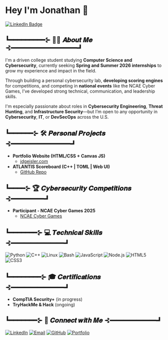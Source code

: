 <h1>Hey I'm Jonathan 👋</h1>

<a href="https://www.linkedin.com/in/jdgeisler/" target="_blank">
  <img src="https://img.shields.io/badge/Connect%20on-LinkedIn-blue?logo=linkedin&logoColor=white&style=for-the-badge" alt="LinkedIn Badge" />
</a>

<h2>┗━━━━━━━━━⊱ 👨‍💻 𝑨𝒃𝒐𝒖𝒕 𝑴𝒆 ⊰━━━━━━━━━━┛</h2>

<p>
  I'm a driven college student studying <strong>Computer Science and Cybersecurity</strong>, currently seeking <strong>Spring and Summer 2026 internships</strong> to grow my experience and impact in the field.
</p>

<p>
  Through building a personal cybersecurity lab, <strong>developing scoring engines</strong> for competitions, and competing in <strong>national events</strong> like the NCAE Cyber Games, I’ve developed strong technical, communication, and leadership skills.
</p>

<p>
  I'm especially passionate about roles in <strong>Cybersecurity Engineering</strong>, <strong>Threat Hunting</strong>, and <strong>Infrastructure Security</strong>—but I’m open to any opportunity in <strong>Cybersecurity</strong>, <strong>IT</strong>, or <strong>DevSecOps</strong> across the U.S.
</p>



<h2>┗━━━━━━⊱ 🛠️ 𝑷𝒆𝒓𝒔𝒐𝒏𝒂𝒍 𝑷𝒓𝒐𝒋𝒆𝒄𝒕𝒔 ⊰━━━━━━━━━┛</h2>

- <b>Portfolio Website (HTML/CSS + Canvas JS)</b>  
  - [jdgeisler.com](https://jdgeisler.com)
- <b>ATLANTIS Scoreboard (C++ | TOML | Web UI)</b>  
  - [GitHub Repo](https://github.com/Sklffy/Scoring-Engine)

<h2>┗━━━━⊱ 🏆 𝑪𝒚𝒃𝒆𝒓𝒔𝒆𝒄𝒖𝒓𝒊𝒕𝒚 𝑪𝒐𝒎𝒑𝒆𝒕𝒊𝒕𝒊𝒐𝒏𝒔 ⊰━━━━━┛</h2>

- <b>Participant - NCAE Cyber Games 2025</b>  
  - [NCAE Cyber Games](https://www.ncaecybergames.org/)

<h2>┗━━━━━━━⊱ 💻 𝑻𝒆𝒄𝒉𝒏𝒊𝒄𝒂𝒍 𝑺𝒌𝒊𝒍𝒍𝒔 ⊰━━━━━━━━┛</h2>

![Python](https://img.shields.io/badge/-Python-3776AB?logo=python&logoColor=white&style=flat)
![C++](https://img.shields.io/badge/-C++-00599C?logo=c%2B%2B&logoColor=white&style=flat)
![Linux](https://img.shields.io/badge/-Linux-FCC624?logo=linux&logoColor=black&style=flat)
![Bash](https://img.shields.io/badge/-Bash-4EAA25?logo=gnu-bash&logoColor=white&style=flat)
![JavaScript](https://img.shields.io/badge/-JavaScript-F7DF1E?logo=javascript&logoColor=black&style=flat)
![Node.js](https://img.shields.io/badge/-Node.js-339933?logo=node.js&logoColor=white&style=flat)
![HTML5](https://img.shields.io/badge/-HTML5-E34F26?logo=html5&logoColor=white&style=flat)
![CSS3](https://img.shields.io/badge/-CSS3-1572B6?logo=css3&logoColor=white&style=flat)

<h2>┗━━━━━━━━⊱ 🎓 𝑪𝒆𝒓𝒕𝒊𝒇𝒊𝒄𝒂𝒕𝒊𝒐𝒏𝒔 ⊰━━━━━━━━┛</h2>

- <b>CompTIA Security+</b> (in progress)  
- <b>TryHackMe & Hack</b> (ongoing)

<h2>┗━━━━━━━⊱ 🔗 𝑪𝒐𝒏𝒏𝒆𝒄𝒕 𝒘𝒊𝒕𝒉 𝑴𝒆 ⊰━━━━━━━┛</h2>

[linkedin]: https://linkedin.com/in/jdgeisler

[![LinkedIn](https://img.shields.io/badge/LinkedIn-blue?style=flat&logo=linkedin&logoColor=white)](https://linkedin.com/in/jdgeisler)
[![Email](https://img.shields.io/badge/-Gmail-red?style=flat&logo=Gmail&logoColor=white)](mailto:jdgeisler@gmail.com)
[![GitHub](https://img.shields.io/badge/GitHub-181717?style=flat&logo=github&logoColor=white)](https://github.com/Sklffy)
[![Portfolio](https://img.shields.io/badge/Portfolio_Site-8A2BE2)](https://jdgeisler.com)
